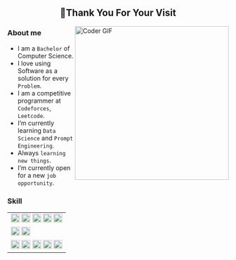 <h2 align="center">👋Thank You For Your Visit</h2>

<img align="right" src="https://media.giphy.com/media/SWoSkN6DxTszqIKEqv/giphy.gif" alt="Coder GIF" width="350">
  
### About me

- I am a `Bachelor` of Computer Science.
- I love using Software as a solution for every `Problem`.
- I am a competitive programmer at `Codeforces`, `Leetcode`.
- I’m currently learning `Data Science` and `Prompt Engineering`.
- Always `learning new things`.
- I’m currently open for a new `job opportunity`.

### Skill
<div>
  <table>
      <tr>
          <td>
              <img height="20" src="https://cdn.jsdelivr.net/gh/devicons/devicon/icons/cplusplus/cplusplus-plain.svg" alt="Cpp" />
              <img height="20" src="https://cdn.jsdelivr.net/gh/devicons/devicon/icons/java/java-plain.svg" alt="Java" />
              <img height="20" src="https://cdn.jsdelivr.net/gh/devicons/devicon/icons/python/python-plain.svg" alt="Python" />
              <img height="20" src="https://cdn.jsdelivr.net/gh/devicons/devicon/icons/typescript/typescript-plain.svg" alt="Typescript" />
              <img height="20" src="https://cdn.jsdelivr.net/gh/devicons/devicon/icons/php/php-plain.svg" alt="PHP" />
          </td>
      </tr>
      <tr>
          <td>
              <img height="20" src="https://cdn.jsdelivr.net/gh/devicons/devicon/icons/git/git-original.svg" alt="Git" />
               <img height="20" src="https://cdn.jsdelivr.net/gh/devicons/devicon/icons/vscode/vscode-original.svg" alt="Visual-Studio-Code" />
          </td>
      </tr>
      <tr>
          <td>
                <img height="20" src="https://cdn.jsdelivr.net/gh/devicons/devicon/icons/react/react-original.svg" />
                <img height="20" src="https://cdn.jsdelivr.net/gh/devicons/devicon/icons/vuejs/vuejs-original.svg" />
                <img height="20" src="https://cdn.jsdelivr.net/gh/devicons/devicon/icons/angularjs/angularjs-original.svg" />
                <img height="20" src="https://cdn.jsdelivr.net/gh/devicons/devicon/icons/spring/spring-original.svg" />
              <img height="20" src="https://cdn.jsdelivr.net/gh/devicons/devicon/icons/express/express-original.svg" />
          </td>
      </tr>
  </table>
</div>
